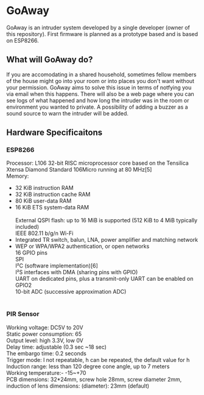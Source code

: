 # GoAway
GoAway is an intruder system developed by a single developer (owner of this repository). First firmware is planned as a prototype based and is based on ESP8266.

## What will GoAway do?
If you are accomodating in a shared household, sometimes fellow members of the house might go into your room or into places you don't want without your permission. GoAway aims to solve this issue in terms of notfying you via email when this happens. There will also be a web page where you can see logs of what happened and how long the intruder was in the room or environment you wanted to private.
A possibility of adding a buzzer as a sound source to warn the intruder will be added.

## Hardware Specificaitons
### ESP8266
Processor: L106 32-bit RISC microprocessor core based on the Tensilica Xtensa Diamond Standard 106Micro running at 80 MHz[5]<br>
Memory:<br>
 - 32 KiB instruction RAM<br>
 - 32 KiB instruction cache RAM<br>
 - 80 KiB user-data RAM<br>
 - 16 KiB ETS system-data RAM<br><br>
External QSPI flash: up to 16 MiB is supported (512 KiB to 4 MiB typically included)<br>
IEEE 802.11 b/g/n Wi-Fi<br>
 - Integrated TR switch, balun, LNA, power amplifier and matching network<br>
 - WEP or WPA/WPA2 authentication, or open networks<br>
16 GPIO pins<br>
SPI<br>
I²C (software implementation)[6]<br>
I²S interfaces with DMA (sharing pins with GPIO)<br>
UART on dedicated pins, plus a transmit-only UART can be enabled on GPIO2<br>
10-bit ADC (successive approximation ADC)<br><br>
### PIR Sensor
Working voltage: DC5V to 20V	<br>
Static power consumption: 65	<br>
Output level: high 3.3V, low 0V	<br>
Delay time: adjustable (0.3 sec \~18 sec)	<br>
The embargo time: 0.2 seconds	<br>
Trigger mode: l not repeatable, h can be repeated, the default value for h	<br>
Induction range: less than 120 degree cone angle, up to 7 meters	<br>
Working temperature:- -15\~+70	<br>
PCB dimensions: 32*24mm, screw hole 28mm, screw diameter 2mm, induction of lens dimensions: (diameter): 23mm (default)
